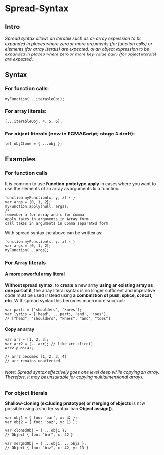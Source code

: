 # Spread-Syntax 

## Intro
*Spread syntax allows an iterable such as an array expression to be expanded in places where zero or more arguments (for function calls) or elements (for array literals) are expected, or an object expression to be expanded in places where zero or more key-value pairs (for object literals) are expected*.

## Syntax

### For function calls:

	myFunction(...iterableObj);

### For array literals:

	[...iterableObj, 4, 5, 6];

### For object literals (new in ECMAScript; stage 3 draft):	

	let objClone = { ...obj };


## Examples

### For function calls

It is common to use **Function.prototype.apply** in cases where you want to use the elements of an array as arguments to a function.

	function myFunction(x, y, z) { }
	var args = [0, 1, 2];
	myFunction.apply(null, args); 
	/*
	remember a for Array and c for Comma
	apply takes in arguments in Array form
	call takes in arguments in Comma separated form

With spread syntax the above can be written as:

	function myFunction(x, y, z) { }
	var args = [0, 1, 2];
	myFunction(...args);


### For Array literals

#### A more powerful array literal
**Without spread syntax**, to **create** a new array **using an existing array as one part of it**, the array literal syntax is no longer sufficient and imperative code must be used instead using **a combination of push, splice, concat, etc**. With spread syntax this becomes much more succinct:  

	var parts = ['shoulders', 'knees']; 
	var lyrics = ['head', ...parts, 'and', 'toes']; 
	// ["head", "shoulders", "knees", "and", "toes"]


#### Copy an array
	var arr = [1, 2, 3];
	var arr2 = [...arr]; // like arr.slice()
	arr2.push(4); 

	// arr2 becomes [1, 2, 3, 4]
	// arr remains unaffected

###### Note: Spread syntax effectively goes one level deep while copying an array. Therefore, it may be unsuitable for copying multidimensional arrays.


### For object literals

**Shallow-cloning (excluding prototype) or merging of objects** is now possible using a shorter syntax than **Object.assign()**.

	var obj1 = { foo: 'bar', x: 42 };
	var obj2 = { foo: 'baz', y: 13 };

	var clonedObj = { ...obj1 };
	// Object { foo: "bar", x: 42 }

	var mergedObj = { ...obj1, ...obj2 };
	// Object { foo: "baz", x: 42, y: 13 }


